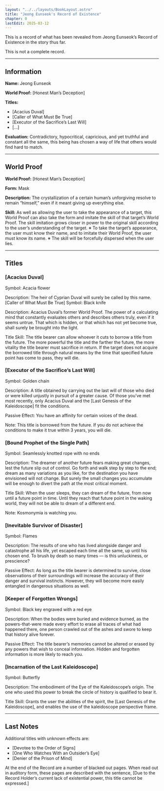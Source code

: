 ```yaml
---
layout: "../../layouts/BookLayout.astro"
title: "Jeong Eunseok's Record of Existence"
chapter: 0
lastEdit: 2025-03-12
---
```


This is a record of what has been revealed from Jeong Eunseok’s Record of Existence in the story thus far. 

This is not a complete record. 

--- 

## Information

**Name:** Jeong Eunseok

**World Proof:** [Honest Man’s Deception]

**Titles:** 
- [Acacius Duval]
- [Caller of What Must Be True]
- [Executor of the Sacrifice’s Last Will]
- […]

**Evaluation:** Contradictory, hypocritical, capricious, and yet truthful and constant all the same, this being has chosen a way of life that others would find hard to match.

---

## World Proof

**World Proof:** [Honest Man’s Deception] 

**Form:** Mask

**Description:** The crystallization of a certain human’s unforgiving resolve to remain “himself,” even if it meant giving up everything else. 

**Skill:** As well as allowing the user to take the appearance of a target, this World Proof can also take the form and imitate the skill of that target’s World Proof. The skill imitation grows closer in power to the original skill according to the user’s understanding of the target. 
※ To take the target’s appearance, the user must know their name, and to imitate their World Proof, the user must know its name.
※ The skill will be forcefully dispersed when the user lies. 

---

## Titles

### [Acacius Duval] 

Symbol: Acacia flower

Description: The heir of Cyprian Duval will surely be called by this name. 
[Caller of What Must Be True]
Symbol: Black knife

Description: Acacius Duval’s former World Proof. The power of a calculating mind that constantly evaluates others and describes others truly, even if it seems untrue. That which is hidden, or that which has not yet become true, shall surely be brought into the light. 

Title Skill: The title bearer can allow whoever it cuts to borrow a title from the future. The more powerful the title and the farther the future, the more vitality the title bearer must sacrifice in return. 
If the target does not acquire the borrowed title through natural means by the time that specified future point has come to pass, they will die. 

### [Executor of the Sacrifice’s Last Will]

Symbol: Golden chain

Description: A title obtained by carrying out the last will of those who died or were killed unjustly in pursuit of a greater cause. Of those you’ve met most recently, only Acacius Duval and the [Last Genesis of the Kaleidoscope] fit the conditions.

Passive Effect: You have an affinity for certain voices of the dead. 

Note: This title is borrowed from the future. If you do not achieve the conditions to make it true within 3 years, you will die. 

### [Bound Prophet of the Single Path]

Symbol: Seamlessly knotted rope with no ends

Description: The dreamer of another future fears making great changes, lest the future slip out of control. Go forth and walk step by step to the end; dream as many variations as you like, for the destination you have envisioned will not change. But surely the small changes you accumulate will be enough to divert the path at the most critical moment. 

Title Skill: When the user sleeps, they can dream of the future, from now until a future point in time. Until they reach that future point in the waking world, they will not be able to dream of a different end. 

Note: Kosmonymia is watching you. 

### [Inevitable Survivor of Disaster]

Symbol: Flames

Description: The results of one who has lived alongside danger and catastrophe all his life, yet escaped each time all the same, up until his chosen end. To brush by death so many times — is this unluckiness, or prescience? 

Passive Effect: As long as the title bearer is determined to survive, close observations of their surroundings will increase the accuracy of their danger and survival instincts. However, they will become more easily entangled in dangerous situations as well. 

### [Keeper of Forgotten Wrongs] 

Symbol: Black key engraved with a red eye

Description: When the bodies were buried and evidence burned, as the powers-that-were made every effort to erase all traces of what had happened there, one person crawled out of the ashes and swore to keep that history alive forever. 

Passive Effect: The title bearer’s memories cannot be altered or erased by any powers that wish to conceal information. Hidden and forgotten information is more likely to reach you.

### [Incarnation of the Last Kaleidoscope]

Symbol: Butterfly

Description: The embodiment of the Eye of the Kaleidoscope’s origin. The one who used this power to break the circle of history is qualified to bear it. 

Title Skill: Grants the user the abilities of the spirit, the [Last Genesis of the Kaleidoscope], and enables the use of the kaleidoscope perspective frame. 

--- 

## Last Notes 

Additional titles with unknown effects are: 
- [Devotee to the Order of Signs]
- [One Who Watches With an Outsider’s Eye]
- [Denier of the Prison of Mind]

At the end of the Record are a number of blacked out pages. When read out in auditory form, these pages are described with the sentence, [Due to the Record Holder’s current lack of existential power, this title cannot be expressed.] 
